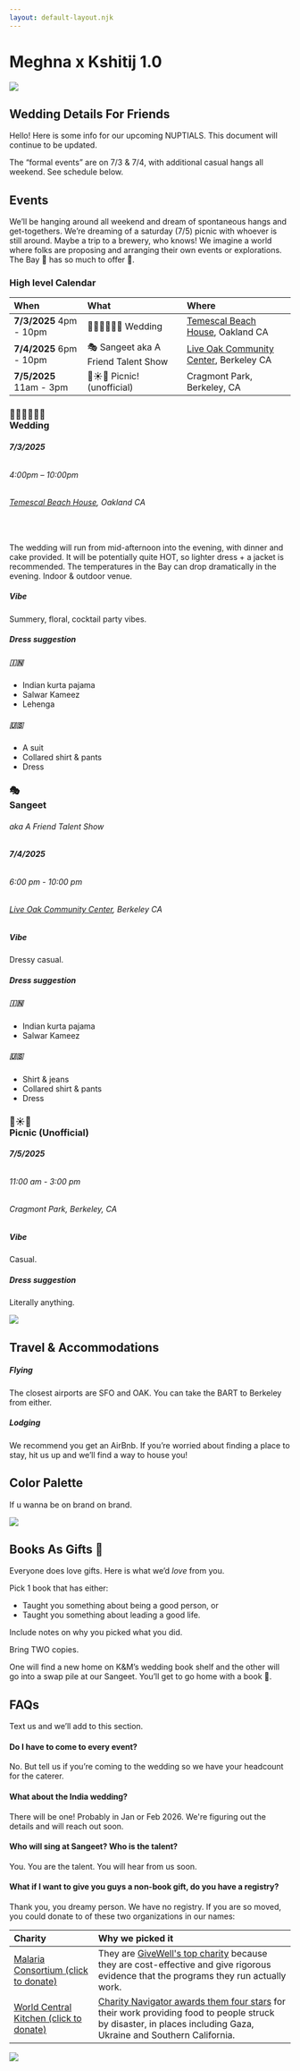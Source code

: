 ```yaml
---
layout: default-layout.njk
---
```

# **Meghna x Kshitij  1.0**

![](./IMG_1791.jpeg)

## Wedding Details For Friends

Hello\! Here is some info for our upcoming NUPTIALS. This document will continue to be updated.

The “formal events” are  on 7/3 & 7/4, with additional casual hangs all weekend. See schedule below.

## Events
We’ll be hanging around all weekend and dream of spontaneous hangs and get-togethers. We’re dreaming of a saturday (7/5) picnic with whoever is still around. Maybe a trip to a brewery, who knows\! We imagine a world where folks are proposing and arranging their own events or explorations. The Bay 🌁 has so much to offer 💜.

### High level Calendar

| When                       | What           | Where |
| :---- | :---- | :---- |
| **7/3/2025** 4pm - 10pm | 👰🏾‍♀️🤵🏾‍♂️ Wedding   | [Temescal Beach House](https://www.ebparks.org/reservations/event-venues/beach-house), Oakland CA  |
| **7/4/2025** 6pm - 10pm | 🎭 Sangeet aka A Friend Talent Show |  [Live Oak Community Center](https://g.co/kgs/BzkusMH), Berkeley CA |
| **7/5/2025** 11am - 3pm | 🧺☀️🍷 Picnic\! (unofficial)  | Cragmont Park, Berkeley, CA |

### 👰🏾‍♀️🤵🏾‍♂️<br/>Wedding
###### **7/3/2025**
###### _4:00pm – 10:00pm_
###### [Temescal Beach House](https://www.ebparks.org/reservations/event-venues/beach-house), Oakland CA

<br/>

The wedding will run from mid-afternoon into the evening, with dinner and cake
provided. It will be potentially quite HOT, so lighter dress \+ a jacket is
recommended. The temperatures in the Bay can drop dramatically in the evening.
Indoor & outdoor venue.

##### Vibe
Summery, floral, cocktail  party vibes.

##### Dress suggestion

##### 🇮🇳
- Indian kurta pajama
- Salwar Kameez
- Lehenga

##### 🇺🇸
- A suit
- Collared shirt & pants
- Dress

### 🎭<br/>Sangeet
###### _aka A Friend Talent Show_
###### **7/4/2025**
###### _6:00 pm \- 10:00 pm_
###### [Live Oak Community Center](https://g.co/kgs/BzkusMH), Berkeley CA

##### Vibe
Dressy casual.

##### Dress suggestion

##### 🇮🇳
- Indian kurta pajama
- Salwar Kameez

##### 🇺🇸
- Shirt & jeans
- Collared shirt & pants
- Dress

### 🧺☀️🍷<br/>Picnic (Unofficial)
###### **7/5/2025**
###### 11:00 am \- 3:00 pm
###### Cragmont Park, Berkeley, CA

##### Vibe
Casual.

##### Dress suggestion

Literally anything.

![](./IMG_3.jpeg)

## Travel & Accommodations

##### Flying
The closest airports are SFO and OAK. You can take the BART to Berkeley from either.

##### Lodging
We recommend you get an AirBnb. If you’re worried about finding a place to stay, hit us up and we’ll find a way to house you\!

## Color Palette

If u wanna be on brand on brand.

![](./image1.png)

## Books As Gifts 📖

Everyone does love gifts. Here is what we’d *love* from you.

Pick 1 book that has either:

* Taught you something about being a good person, or
* Taught you something about leading a good life.

Include notes on why you picked what you did.

Bring TWO copies.

One will find a new home on K\&M’s wedding book shelf and the other will go into
a swap pile at our Sangeet. You’ll get to go home with a book 💜.

## FAQs

Text us and we’ll add to this section.

#### Do I have to come to every event?

No. But tell us if you’re coming to the wedding so we have your headcount for the caterer.

#### What about the India wedding?

There will be one! Probably in Jan or Feb 2026. We're figuring out the details and will reach out soon.

#### Who will sing at Sangeet? Who is the talent?

You. You are the talent. You will hear from us soon.

#### What if I want to give you guys a non-book gift, do you have a registry?

Thank you, you dreamy person. We have no registry. If you are so moved, you could donate to of these two organizations in our names:

| Charity | Why we picked it |
| :---- | :---- |
| [Malaria Consortium (click to donate)](https://www.malariaconsortium.org/support-us/donate.htm) | They are [GiveWell's top charity](https://www.givewell.org/charities/top-charities) because they are cost-effective and give rigorous evidence that the programs they run actually work. |
| [World Central Kitchen (click to donate)](https://wck.org/donate) | [Charity Navigator awards them four stars](https://www.charitynavigator.org/ein/273521132) for their work providing food to people struck by disaster, in places including Gaza, Ukraine and Southern California. |

![](./IMG_1391.jpeg)
